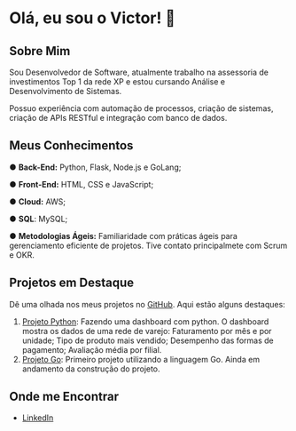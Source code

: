 # Olá, eu sou o Victor! 👋

## Sobre Mim

Sou Desenvolvedor de Software, atualmente trabalho na assessoria de investimentos Top 1
da rede XP e estou cursando Análise e Desenvolvimento de Sistemas.

Possuo experiência com automação de processos, criação de sistemas, criação de APIs
RESTful e integração com banco de dados.

## Meus Conhecimentos
● **Back-End:** Python, Flask, Node.js e GoLang;

● **Front-End:** HTML, CSS e JavaScript;

● **Cloud:** AWS;

● **SQL**: MySQL;

● **Metodologias Ágeis:** Familiaridade com práticas ágeis para gerenciamento eficiente de projetos. Tive contato principalmete com Scrum e OKR.


## Projetos em Destaque

Dê uma olhada nos meus projetos no [GitHub](https://github.com/victor-rva?tab=repositories). Aqui estão alguns destaques:

1. [Projeto Python](https://github.com/victor-rva/Dashboard_Python): Fazendo uma dashboard com python. O dashboard mostra os dados de uma rede de varejo: Faturamento por mês e por unidade; Tipo de produto mais vendido; Desempenho das formas de pagamento; Avaliação média por filial.
2. [Projeto Go](https://github.com/victor-rva/Projeto01_GO): Primeiro projeto utilizando a linguagem Go. Ainda em andamento da construção do projeto.

## Onde me Encontrar

- [LinkedIn](https://www.linkedin.com/in/victor-vecchio-3b2153209/)


